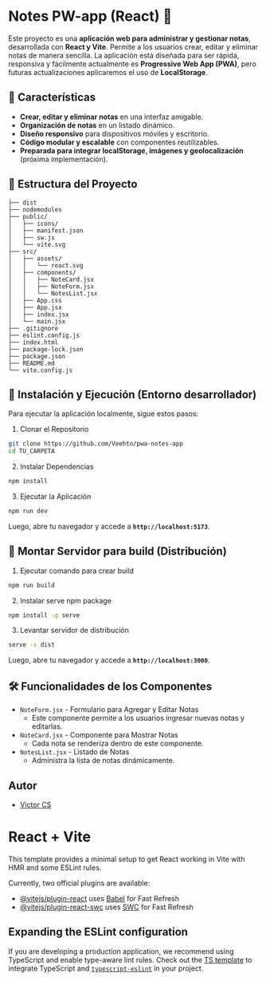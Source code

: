 # Notes PW-app (React) 📝

Este proyecto es una **aplicación web para administrar y gestionar notas**, desarrollada con **React y Vite**. Permite a los usuarios crear, editar y eliminar notas de manera sencilla. La aplicación está diseñada para ser rápida, responsiva y fácilmente actualmente es **Progressive Web App (PWA)**, pero futuras actualizaciones aplicaremos el uso de **LocalStorage**.

## **📌 Características**

- **Crear, editar y eliminar notas** en una interfaz amigable.
- **Organización de notas** en un listado dinámico.
- **Diseño responsivo** para dispositivos móviles y escritorio.
- **Código modular y escalable** con componentes reutilizables.
- **Preparada para integrar localStorage, imágenes y geolocalización** (próxima implementación).


## **📁 Estructura del Proyecto**

```
├── dist
├── nodemodules
├── public/
│   ├── icons/
│   ├── manifest.json
│   ├── sw.js
│   └── vite.svg
├── src/
│   ├── assets/
│   │   └── react.svg
│   ├── components/
│   │   ├── NoteCard.jsx
│   │   ├── NoteForm.jsx
│   │   └── NotesList.jsx
│   ├── App.css
│   ├── App.jsx
│   ├── index.jsx
│   └── main.jsx
├── .gitignore
├── eslint.config.js
├── index.html
├── package-lock.json
├── package.json
├── README.md
└── vite.config.js
```


## **🚀 Instalación y Ejecución (Entorno desarrollador)**

Para ejecutar la aplicación localmente, sigue estos pasos:

1. Clonar el Repositorio

```bash
git clone https://github.com/Veehto/pwa-notes-app
cd TU_CARPETA
```

2. Instalar Dependencias

```bash
npm install
```

3. Ejecutar la Aplicación

```bash
npm run dev
```

Luego, abre tu navegador y accede a **`http://localhost:5173`**.


## **🚀 Montar Servidor para build (Distribución)**
1. Ejecutar comando para crear build

```bash
npm run build
```

2. Instalar serve npm package

```bash
npm install -g serve
```

3. Levantar servidor de distribución

```bash
serve -s dist
```

Luego, abre tu navegador y accede a **`http://localhost:3000`**.


## **🛠️ Funcionalidades de los Componentes**
- `NoteForm.jsx` - Formulario para Agregar y Editar Notas
  - Este componente permite a los usuarios ingresar nuevas notas y editarlas.
- `NoteCard.jsx` - Componente para Mostrar Notas
  - Cada nota se renderiza dentro de este componente.
- `NotesList.jsx` - Listado de Notas
  - Administra la lista de notas dinámicamente.


## Autor
- [Victor CS](https://github.com/Veehto)


# React + Vite

This template provides a minimal setup to get React working in Vite with HMR and some ESLint rules.

Currently, two official plugins are available:

- [@vitejs/plugin-react](https://github.com/vitejs/vite-plugin-react/blob/main/packages/plugin-react/README.md) uses [Babel](https://babeljs.io/) for Fast Refresh
- [@vitejs/plugin-react-swc](https://github.com/vitejs/vite-plugin-react-swc) uses [SWC](https://swc.rs/) for Fast Refresh

## Expanding the ESLint configuration

If you are developing a production application, we recommend using TypeScript and enable type-aware lint rules. Check out the [TS template](https://github.com/vitejs/vite/tree/main/packages/create-vite/template-react-ts) to integrate TypeScript and [`typescript-eslint`](https://typescript-eslint.io) in your project.
